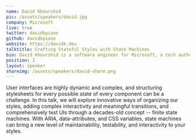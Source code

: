 ```yaml
---
name: David Khourshid
pic: /assets/speakers/david.jpg
company: Microsoft
live: true
twitter: davidkpiano
github: davidkpiano
website: https://davidk.dev
talktitle: Crafting Stateful Styles with State Machines
bio: David Khourshid is a software engineer for Microsoft, a tech author, and speaker. Also a fervent open-source contributor, he is passionate about statecharts and software modeling, reactive animations, innovative user interfaces, and cutting-edge front-end technologies. When not behind a computer keyboard, he’s behind a piano keyboard or traveling.
position: 2
layout: speaker
shareimg: /assets/speakers/david-share.png
---
```


User interfaces are highly dynamic and complex, and structuring stylesheets for every possible state of every component can be a challenge. In this talk, we will explore innovative ways of organizing our styles, adding complex interactivity and meaningful transitions, and comprehensively test UIs through a decades-old concept -- finite state machines. With ARIA, data-attributes, and CSS variables, state machines can bring a new level of maintainability, testability, and interactivity to your styles.
